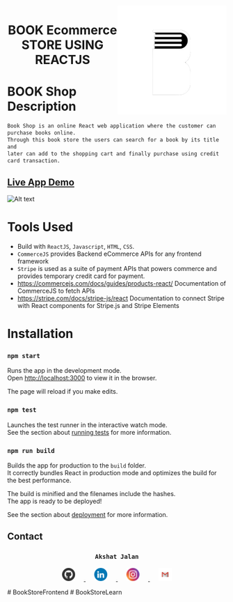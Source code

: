 <img src="./src/assets/circles.png" height="250px" align="right"/>

<h1 align="center">BOOK Ecommerce STORE USING REACTJS </h1>


# BOOK Shop Description
    Book Shop is an online React web application where the customer can purchase books online.
    Through this book store the users can search for a book by its title and
    later can add to the shopping cart and finally purchase using credit card transaction.
    
 ##   [Live App Demo](https://akshatbookstore.netlify.app/)
 
 
 ![Alt text](https://github.com/Akshatjalan/Book-store-Reactjs/blob/main/src/assets/Web.jpg?raw=true "Main Page")

# Tools Used

- Build with `ReactJS`, `Javascript`, `HTML`, `CSS`.
- `CommerceJS` provides Backend eCommerce APIs for any frontend framework
- `Stripe` is used as a suite of payment APIs that powers commerce and provides temporary credit card for payment.
- https://commercejs.com/docs/guides/products-react/ Documentation of CommerceJS to fetch APIs
- https://stripe.com/docs/stripe-js/react Documentation to connect Stripe with React components for Stripe.js and Stripe Elements


# Installation 

### `npm start`

Runs the app in the development mode.<br>
Open [http://localhost:3000](http://localhost:3000) to view it in the browser.

The page will reload if you make edits.<br>

### `npm test`

Launches the test runner in the interactive watch mode.<br>
See the section about [running tests](#running-tests) for more information.

### `npm run build`

Builds the app for production to the `build` folder.<br>
It correctly bundles React in production mode and optimizes the build for the best performance.

The build is minified and the filenames include the hashes.<br>
The app is ready to be deployed!

See the section about [deployment](#deployment) for more information.

## Contact 
 <h3 align="center">
  <code> Akshat Jalan </code>
</h3>
  <p align="center"> 

  <a href="https://github.com/Akshatjalan">
    <img src="https://github.com/Akshatjalan/akshat/blob/master/Color/Github.svg" width="30" height="30" hspace="20">
  </a>

  <a href="https://www.linkedin.com/in/akshat-jalan/">
    <img src="https://github.com/Akshatjalan/akshat/blob/master/Color/LinkedIN.svg" width="30" height="30" hspace="20">
  </a>

  <a href="https://www.instagram.com/akshatxjalan/">
    <img src="https://github.com/Akshatjalan/akshat/blob/master/Color/Instagram.svg" width="30" height="30" hspace="20">
  </a>
    <a href="mailto:jalanakshat2@gmail.com">
    <img src="https://github.com/Akshatjalan/akshat/blob/master/Color/Gmail.svg"  width="30" height="30" hspace="20">
  </a>

</p>

#   B o o k S t o r e F r o n t e n d 
 
 #   B o o k S t o r e L e a r n 
 
 